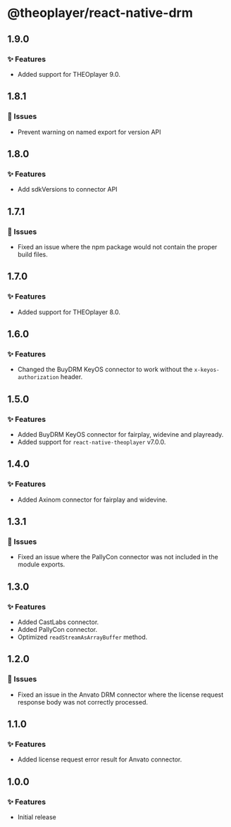 # @theoplayer/react-native-drm

## 1.9.0

### ✨ Features

- Added support for THEOplayer 9.0.

## 1.8.1

### 🐛 Issues

- Prevent warning on named export for version API

## 1.8.0

### ✨ Features

- Add sdkVersions to connector API

## 1.7.1

### 🐛 Issues

- Fixed an issue where the npm package would not contain the proper build files.

## 1.7.0

### ✨ Features

- Added support for THEOplayer 8.0.

## 1.6.0

### ✨ Features

- Changed the BuyDRM KeyOS connector to work without the `x-keyos-authorization` header.

## 1.5.0

### ✨ Features

- Added BuyDRM KeyOS connector for fairplay, widevine and playready.
- Added support for `react-native-theoplayer` v7.0.0.

## 1.4.0

### ✨ Features

- Added Axinom connector for fairplay and widevine.

## 1.3.1

### 🐛 Issues

- Fixed an issue where the PallyCon connector was not included in the module exports.

## 1.3.0

### ✨ Features

- Added CastLabs connector.
- Added PallyCon connector.
- Optimized `readStreamAsArrayBuffer` method.

## 1.2.0

### 🐛 Issues

- Fixed an issue in the Anvato DRM connector where the license request response body was not correctly processed.

## 1.1.0

### ✨ Features

- Added license request error result for Anvato connector.

## 1.0.0

### ✨ Features

- Initial release
